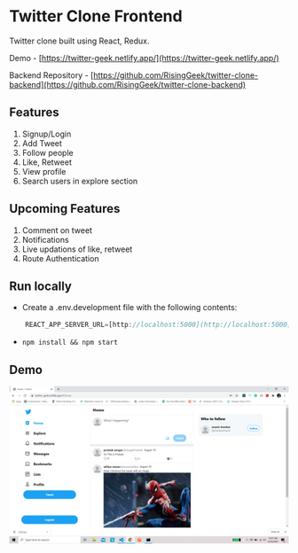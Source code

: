 # Twitter Clone Frontend

Twitter clone built using React, Redux.

Demo - [https://twitter-geek.netlify.app/](https://twitter-geek.netlify.app/)

Backend Repository - [https://github.com/RisingGeek/twitter-clone-backend](https://github.com/RisingGeek/twitter-clone-backend)

## Features

1. Signup/Login
2. Add Tweet
3. Follow people
4. Like, Retweet
5. View profile
6. Search users in explore section

## Upcoming Features

1. Comment on tweet
2. Notifications
3. Live updations of like, retweet
4. Route Authentication

## Run locally

- Create a .env.development file with the following contents:

```javascript
    REACT_APP_SERVER_URL=[http://localhost:5000](http://localhost:5000)
```

- `npm install && npm start`

## Demo

![Feed](demo/feed.png)
